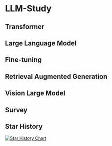 # LLM-Study

## Transformer

## Large Language Model

## Fine-tuning

## Retrieval Augmented Generation

## Vision Large Model

## Survey

## Star History

[![Star History Chart](https://api.star-history.com/svg?repos=Jingkou1012/LLM-Study)](https://star-history.com/#Jingkou1012/LLM-Study)
